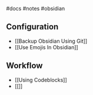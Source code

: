 #docs #notes #obsidian

## Configuration

- [[Backup Obsidian Using Git]]
- [[Use Emojis In Obsidian]]

## Workflow

- [[Using Codeblocks]]
- [[]]
